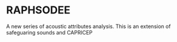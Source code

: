 # RAPHSODEE
A new series of acoustic attributes analysis. This is an extension of safeguaring sounds and CAPRICEP
